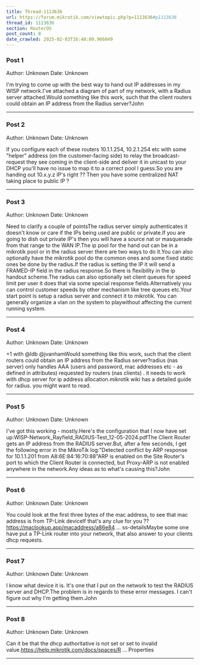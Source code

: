 ```yaml
---
title: Thread-1113636
url: https://forum.mikrotik.com/viewtopic.php?p=1113636#p1113636
thread_id: 1113636
section: RouterOS
post_count: 8
date_crawled: 2025-02-03T16:48:09.966049
---
```


### Post 1
Author: Unknown
Date: Unknown

I'm trying to come up with the best way to hand out IP addresses in my WISP network.I've attached a diagram of part of my network, with a Radius server attached.Would something like this work, such that the client routers could obtain an IP address from the Radius server?John

---
### Post 2
Author: Unknown
Date: Unknown

If you configure each of these routers 10.1.1.254, 10.2.1.254 etc with some "helper" address (on the customer-facing side) to relay the broadcast-request they see coming in the client-side and deliver it in unicast to your DHCP you'll have no issue to map it to a correct pool I guess.So you are handing out 10.x.y.z IP's right ?? Then you have some centralized NAT taking place to public IP ?

---
### Post 3
Author: Unknown
Date: Unknown

Need to clarify a couple of pointsThe radius server simply authenticates it doesn't know or care if the IPs being used are public or private.If you are going to dish out private IP's then you will have a source nat or masquerade from that range to the WAN IP.The ip pool for the hand out can be in a mikrotik pool or in the radius server there are two ways to do it.You can also optionally have the mikrotik pool do the common ones and some fixed static ones be done by the radius.If the radius is setting the IP it will send a FRAMED-IP field in the radius response.So there is flexibility in the ip handout scheme.The radius can also optionally set client queues for speed limit per user it does that via some special response fields.Alternatively you can control customer speeds by other mechanism like tree queues etc.Your start point is setup a radius server and connect it to mikrotik. You can generally organize a vlan on the system to playwithout affecting the current running system.

---
### Post 4
Author: Unknown
Date: Unknown

+1 with  @ldb @jvanhamWould something like this work, such that the client routers could obtain an IP address from the Radius server?radius (nas server) only handles AAA (users and password, mac addresses etc - as defined in attributes) requested by routers (nas clients) . it needs to work with dhcp server for ip address allocation.mikrotik wiki has a detailed guide for radius. you might want to read.

---
### Post 5
Author: Unknown
Date: Unknown

I've got this working - mostly.Here's the configuration that I now have set up:WISP-Network_Rayfield_RADIUS-Test_12-05-2024.pdfThe Client Router gets an IP address from the RADIUS server.But, after a few seconds, I get the following error in the MikroTik log:"Detected conflict by ARP response for 10.1.1.201 from A8:6E:84:16:70:88"ARP is enabled on the Site Router's port to which the Client Router is connected, but Proxy-ARP is not enabled anywhere in the network.Any ideas as to what's causing this?John

---
### Post 6
Author: Unknown
Date: Unknown

You could look at the first three bytes of the mac address, to see that mac address is from TP-Link deviceIf that's any clue for you ??https://maclookup.app/macaddress/a86e84 ... ss-detailsMaybe some one have put a TP-Link router into your network, that also answer to your clients dhcp requests.

---
### Post 7
Author: Unknown
Date: Unknown

I know what device it is.  It's one that I put on the network to test the RADIUS server and DHCP.The problem is in regards to these error messages.  I can't figure out why I'm getting them.John

---
### Post 8
Author: Unknown
Date: Unknown

Can it be that the dhcp authoritative is not set or set to invalid value.https://help.mikrotik.com/docs/spaces/R ... Properties

---
